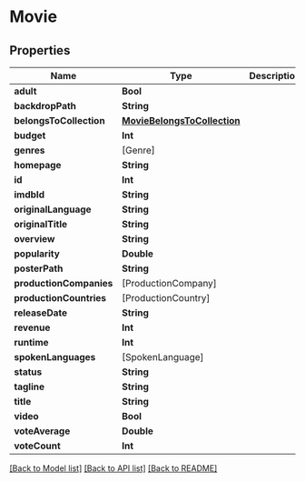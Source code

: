 # Movie

## Properties
Name | Type | Description | Notes
------------ | ------------- | ------------- | -------------
**adult** | **Bool** |  | [optional] 
**backdropPath** | **String** |  | [optional] 
**belongsToCollection** | [**MovieBelongsToCollection**](MovieBelongsToCollection.md) |  | [optional] 
**budget** | **Int** |  | [optional] 
**genres** | [Genre] |  | [optional] 
**homepage** | **String** |  | [optional] 
**id** | **Int** |  | [optional] 
**imdbId** | **String** |  | [optional] 
**originalLanguage** | **String** |  | [optional] 
**originalTitle** | **String** |  | [optional] 
**overview** | **String** |  | [optional] 
**popularity** | **Double** |  | [optional] 
**posterPath** | **String** |  | [optional] 
**productionCompanies** | [ProductionCompany] |  | [optional] 
**productionCountries** | [ProductionCountry] |  | [optional] 
**releaseDate** | **String** |  | [optional] 
**revenue** | **Int** |  | [optional] 
**runtime** | **Int** |  | [optional] 
**spokenLanguages** | [SpokenLanguage] |  | [optional] 
**status** | **String** |  | [optional] 
**tagline** | **String** |  | [optional] 
**title** | **String** |  | [optional] 
**video** | **Bool** |  | [optional] 
**voteAverage** | **Double** |  | [optional] 
**voteCount** | **Int** |  | [optional] 

[[Back to Model list]](../README.md#documentation-for-models) [[Back to API list]](../README.md#documentation-for-api-endpoints) [[Back to README]](../README.md)


